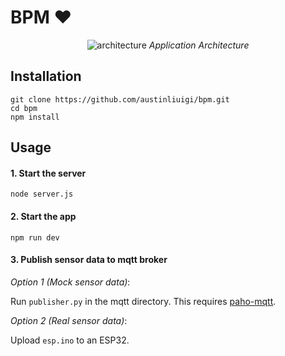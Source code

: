 # BPM ♥️

<div align="center">

![architecture](https://user-images.githubusercontent.com/85013922/242484926-935e8a65-b3e4-4dfb-9c79-dd4f5998be0d.png)
*Application Architecture*

</div>


## Installation

```
git clone https://github.com/austinliuigi/bpm.git
cd bpm
npm install
```

## Usage

#### 1. Start the server

`node server.js`

#### 2. Start the app

`npm run dev`

#### 3. Publish sensor data to mqtt broker

*Option 1 (Mock sensor data)*:

Run `publisher.py` in the mqtt directory. This requires [paho-mqtt](https://pypi.org/project/paho-mqtt/).


*Option 2 (Real sensor data)*:

Upload `esp.ino` to an ESP32.
